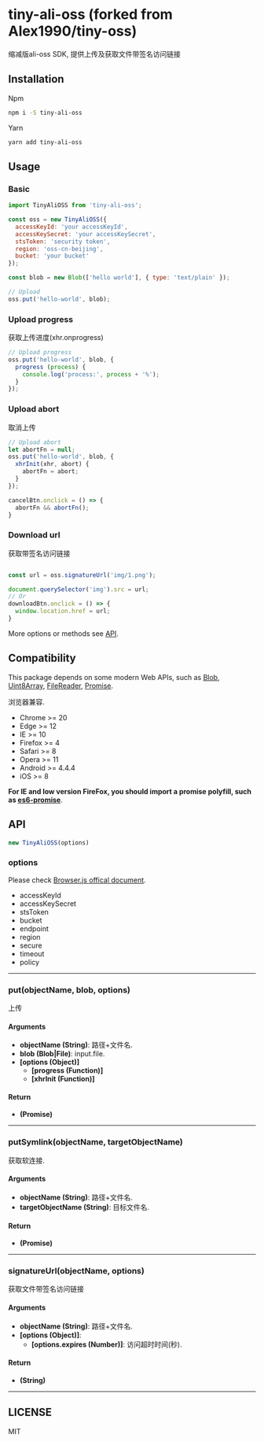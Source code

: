# tiny-ali-oss (forked from Alex1990/tiny-oss)

缩减版ali-oss SDK, 提供上传及获取文件带签名访问链接

## Installation

Npm

```sh
npm i -S tiny-ali-oss
```

Yarn

```sh
yarn add tiny-ali-oss
```

## Usage

### Basic

```js
import TinyAliOSS from 'tiny-ali-oss';

const oss = new TinyAliOSS({
  accessKeyId: 'your accessKeyId',
  accessKeySecret: 'your accessKeySecret',
  stsToken: 'security token',
  region: 'oss-cn-beijing',
  bucket: 'your bucket'
});

const blob = new Blob(['hello world'], { type: 'text/plain' });

// Upload
oss.put('hello-world', blob);
```

### Upload progress

获取上传进度(xhr.onprogress)

```js
// Upload progress
oss.put('hello-world', blob, {
  progress (process) {
    console.log('process:', process + '%');
  }
});
```

### Upload abort

取消上传

```js
// Upload abort
let abortFn = null;
oss.put('hello-world', blob, {
  xhrInit(xhr, abort) {
    abortFn = abort;
  }
});

cancelBtn.onclick = () => {
  abortFn && abortFn();
}
```

### Download url

获取带签名访问链接

```js

const url = oss.signatureUrl('img/1.png');

document.querySelector('img').src = url;
// Or
downloadBtn.onclick = () => {
  window.location.href = url;
}
```

More options or methods see [API](#api).

## Compatibility

This package depends on some modern Web APIs, such as [Blob](https://developer.mozilla.org/en-US/docs/Web/API/Blob), [Uint8Array](https://developer.mozilla.org/en-US/docs/Web/JavaScript/Reference/Global_Objects/Uint8Array), [FileReader](https://developer.mozilla.org/en-US/docs/Web/API/FileReader), [Promise](https://developer.mozilla.org/en-US/docs/Web/JavaScript/Reference/Global_Objects/Promise).

浏览器兼容.

* Chrome >= 20
* Edge >= 12
* IE >= 10
* Firefox >= 4
* Safari >= 8
* Opera >= 11
* Android >= 4.4.4
* iOS >= 8

**For IE and low version FireFox, you should import a promise polyfill, such as [es6-promise](https://github.com/stefanpenner/es6-promise)**.

## API

```js
new TinyAliOSS(options)
```

### options

Please check [Browser.js offical document](https://help.aliyun.com/document_detail/64095.html?spm=a2c4g.11186623.6.1122.27976928XhTpTr).

* accessKeyId
* accessKeySecret
* stsToken
* bucket
* endpoint
* region
* secure
* timeout
* policy
---
### put(objectName, blob, options)

上传

#### Arguments

* **objectName (String)**: 路径+文件名.
* **blob (Blob|File)**: input.file.
* **[options (Object)]**
  + **[progress (Function)]**
  + **[xhrInit (Function)]**
#### Return

* **(Promise)**
---

### putSymlink(objectName, targetObjectName)

获取软连接.

#### Arguments

* **objectName (String)**: 路径+文件名.
* **targetObjectName (String)**: 目标文件名.

#### Return

* **(Promise)**
---
### signatureUrl(objectName, options)

获取文件带签名访问链接

#### Arguments

* **objectName (String)**: 路径+文件名.
* **[options (Object)]**:
  + **[options.expires (Number)]**: 访问超时时间(秒).

#### Return

* **(String)**
---
## LICENSE

MIT
